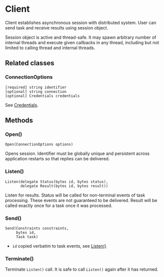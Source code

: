 # Client

Client establishes asynchronous session with distributed system.
User can send task and receive results using session object.

Session object is active and thread-safe. It may spawn
arbitrary number of internal threads and execute
given callbacks in any thread, including but not limited
to calling thread and internal threads.

## Related classes

### ConnectionOptions

```
[required] string identifier
[optional] string connection
[optional] Credentials credentials
```

See [Credentials](common.md#Credentials).

## Methods

### Open()

```
Open(ConnectionOptions options)
```

Opens session.
Identifier must be globally unique and persistent
across application restarts so that replies can be delivered.

### Listen()

```
Listen(delegate Status(bytes id, bytes status),
       delegate Result(bytes id, bytes result))
```

Listen for results. Status will be called
for non-terminal events of task processing.
These events are not guaranteed to be delivered.
Result will be called exactly once for a task
once it was processed.

### Send()

```
Send(Constraints constraints,
     bytes id,
     Task task)
```

- `id` copied verbatim to task events, see [Listen()](#listen)

### Terminate()

Terminate `Listen()` call. It is safe to call
`Listen()` again after it has returned.
